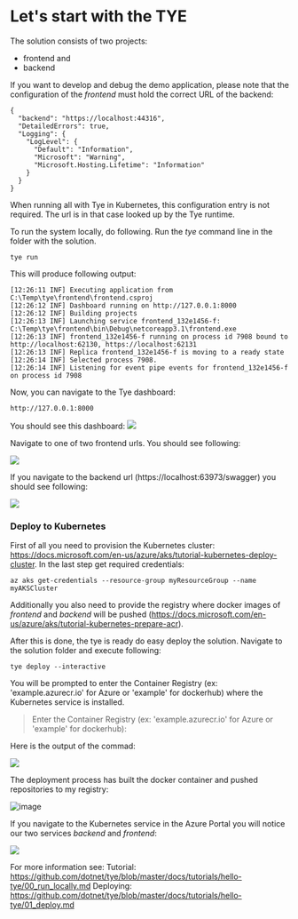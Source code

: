 # Let's start with the **TYE**
The solution consists of two projects:
- frontend and
- backend

If you want to develop and debug the demo application, please note that the configuration of the *frontend* must hold the correct URL of the backend:

~~~
{
  "backend": "https://localhost:44316",
  "DetailedErrors": true,
  "Logging": {
    "LogLevel": {
      "Default": "Information",
      "Microsoft": "Warning",
      "Microsoft.Hosting.Lifetime": "Information"
    }
  }
}
~~~

When running all with Tye in Kubernetes, this configuration entry is not required. The url is in that case looked up by the Tye runtime.

To run the system locally, do following. Run the *tye* command line in the folder with the solution.

~~~
tye run
~~~

This will produce following output:

~~~
[12:26:11 INF] Executing application from C:\Temp\tye\frontend\frontend.csproj
[12:26:12 INF] Dashboard running on http://127.0.0.1:8000
[12:26:12 INF] Building projects
[12:26:13 INF] Launching service frontend_132e1456-f: C:\Temp\tye\frontend\bin\Debug\netcoreapp3.1\frontend.exe
[12:26:13 INF] frontend_132e1456-f running on process id 7908 bound to http://localhost:62130, https://localhost:62131
[12:26:13 INF] Replica frontend_132e1456-f is moving to a ready state
[12:26:14 INF] Selected process 7908.
[12:26:14 INF] Listening for event pipe events for frontend_132e1456-f on process id 7908
~~~

Now, you can navigate to the Tye dashboard:
~~~
http://127.0.0.1:8000
~~~

You should see this dashboard:
<img src='https://user-images.githubusercontent.com/1756871/94914236-e94cad80-04aa-11eb-9b73-4c749e17935a.png' />

Navigate to one of two frontend urls. You should see following:

<img src='https://user-images.githubusercontent.com/1756871/94919146-4436d280-04b4-11eb-98df-e60b436b814c.png' />

If you navigate to the backend url (https://localhost:63973/swagger) you should see following:

<img src='https://user-images.githubusercontent.com/1756871/94919339-a0015b80-04b4-11eb-9a0c-4aff6105ff14.png' />

### Deploy to Kubernetes

First of all you need to provision the Kubernetes cluster: https://docs.microsoft.com/en-us/azure/aks/tutorial-kubernetes-deploy-cluster.
In the last step get required credentials:

~~~
az aks get-credentials --resource-group myResourceGroup --name myAKSCluster
~~~

Additionally you also need to provide the registry where docker images of *frontend* and *backend* will be pushed (https://docs.microsoft.com/en-us/azure/aks/tutorial-kubernetes-prepare-acr).

After this is done, the tye is ready do easy deploy the solution. Navigate to the solution folder and execute following:

```
tye deploy --interactive
```

You will be prompted to enter the Container Registry (ex: 'example.azurecr.io' for Azure or 'example' for dockerhub) where the Kubernetes service is installed.

> Enter the Container Registry (ex: 'example.azurecr.io' for Azure or 'example' for dockerhub):

Here is the output of the commad:

<img src="https://user-images.githubusercontent.com/1756871/94922605-d17d2580-04ba-11eb-945f-13f5a5bc5979.png">

The deployment process has built the docker container and pushed repositories to my registry:

![image](https://user-images.githubusercontent.com/1756871/94923069-8e6f8200-04bb-11eb-8fde-9cc6899a80e4.png)

If you navigate to the Kubernetes service in the Azure Portal you will notice our two services *backend* and *frontend*:

<img src="https://user-images.githubusercontent.com/1756871/94922793-199c4800-04bb-11eb-9150-1d46f69ddfa2.png">

For more information see: 
Tutorial: https://github.com/dotnet/tye/blob/master/docs/tutorials/hello-tye/00_run_locally.md
Deploying: https://github.com/dotnet/tye/blob/master/docs/tutorials/hello-tye/01_deploy.md

